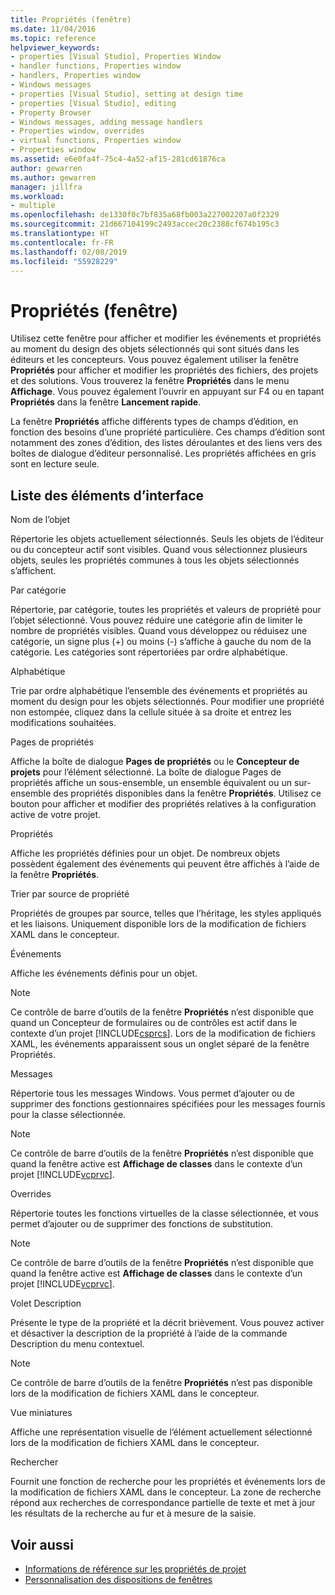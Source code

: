 ```yaml
---
title: Propriétés (fenêtre)
ms.date: 11/04/2016
ms.topic: reference
helpviewer_keywords:
- properties [Visual Studio], Properties Window
- handler functions, Properties window
- handlers, Properties window
- Windows messages
- properties [Visual Studio], setting at design time
- properties [Visual Studio], editing
- Property Browser
- Windows messages, adding message handlers
- Properties window, overrides
- virtual functions, Properties window
- Properties window
ms.assetid: e6e0fa4f-75c4-4a52-af15-281cd61876ca
author: gewarren
ms.author: gewarren
manager: jillfra
ms.workload:
- multiple
ms.openlocfilehash: de1330f0c7bf835a68fb003a227002207a0f2329
ms.sourcegitcommit: 21d667104199c2493accec20c2388cf674b195c3
ms.translationtype: HT
ms.contentlocale: fr-FR
ms.lasthandoff: 02/08/2019
ms.locfileid: "55928229"
---
```

# <a name="properties-window"></a>Propriétés (fenêtre)
Utilisez cette fenêtre pour afficher et modifier les événements et propriétés au moment du design des objets sélectionnés qui sont situés dans les éditeurs et les concepteurs. Vous pouvez également utiliser la fenêtre **Propriétés** pour afficher et modifier les propriétés des fichiers, des projets et des solutions. Vous trouverez la fenêtre **Propriétés** dans le menu **Affichage**. Vous pouvez également l’ouvrir en appuyant sur F4 ou en tapant **Propriétés** dans la fenêtre **Lancement rapide**.

 La fenêtre **Propriétés** affiche différents types de champs d’édition, en fonction des besoins d’une propriété particulière. Ces champs d’édition sont notamment des zones d’édition, des listes déroulantes et des liens vers des boîtes de dialogue d’éditeur personnalisé. Les propriétés affichées en gris sont en lecture seule.

## <a name="uielement-list"></a>Liste des éléments d’interface
 Nom de l’objet

 Répertorie les objets actuellement sélectionnés. Seuls les objets de l’éditeur ou du concepteur actif sont visibles. Quand vous sélectionnez plusieurs objets, seules les propriétés communes à tous les objets sélectionnés s’affichent.

 Par catégorie

 Répertorie, par catégorie, toutes les propriétés et valeurs de propriété pour l’objet sélectionné. Vous pouvez réduire une catégorie afin de limiter le nombre de propriétés visibles. Quand vous développez ou réduisez une catégorie, un signe plus (+) ou moins (-) s’affiche à gauche du nom de la catégorie. Les catégories sont répertoriées par ordre alphabétique.

 Alphabétique

 Trie par ordre alphabétique l’ensemble des événements et propriétés au moment du design pour les objets sélectionnés. Pour modifier une propriété non estompée, cliquez dans la cellule située à sa droite et entrez les modifications souhaitées.

 Pages de propriétés

 Affiche la boîte de dialogue **Pages de propriétés** ou le **Concepteur de projets** pour l’élément sélectionné. La boîte de dialogue Pages de propriétés affiche un sous-ensemble, un ensemble équivalent ou un sur-ensemble des propriétés disponibles dans la fenêtre **Propriétés**. Utilisez ce bouton pour afficher et modifier des propriétés relatives à la configuration active de votre projet.

 Propriétés

 Affiche les propriétés définies pour un objet. De nombreux objets possèdent également des événements qui peuvent être affichés à l’aide de la fenêtre **Propriétés**.

 Trier par source de propriété

 Propriétés de groupes par source, telles que l’héritage, les styles appliqués et les liaisons. Uniquement disponible lors de la modification de fichiers XAML dans le concepteur.

 Événements

 Affiche les événements définis pour un objet.

> [!NOTE]
> Ce contrôle de barre d’outils de la fenêtre **Propriétés** n’est disponible que quand un Concepteur de formulaires ou de contrôles est actif dans le contexte d’un projet [!INCLUDE[csprcs](../../data-tools/includes/csprcs_md.md)]. Lors de la modification de fichiers XAML, les événements apparaissent sous un onglet séparé de la fenêtre Propriétés.


 Messages

 Répertorie tous les messages Windows. Vous permet d’ajouter ou de supprimer des fonctions gestionnaires spécifiées pour les messages fournis pour la classe sélectionnée.

> [!NOTE]
> Ce contrôle de barre d’outils de la fenêtre **Propriétés** n’est disponible que quand la fenêtre active est **Affichage de classes** dans le contexte d’un projet [!INCLUDE[vcprvc](../../code-quality/includes/vcprvc_md.md)].


 Overrides

 Répertorie toutes les fonctions virtuelles de la classe sélectionnée, et vous permet d’ajouter ou de supprimer des fonctions de substitution.

> [!NOTE]
> Ce contrôle de barre d’outils de la fenêtre **Propriétés** n’est disponible que quand la fenêtre active est **Affichage de classes** dans le contexte d’un projet [!INCLUDE[vcprvc](../../code-quality/includes/vcprvc_md.md)].


 Volet Description

 Présente le type de la propriété et la décrit brièvement. Vous pouvez activer et désactiver la description de la propriété à l’aide de la commande Description du menu contextuel.

> [!NOTE]
> Ce contrôle de barre d’outils de la fenêtre **Propriétés** n’est pas disponible lors de la modification de fichiers XAML dans le concepteur.


 Vue miniatures

 Affiche une représentation visuelle de l’élément actuellement sélectionné lors de la modification de fichiers XAML dans le concepteur.

 Rechercher

 Fournit une fonction de recherche pour les propriétés et événements lors de la modification de fichiers XAML dans le concepteur. La zone de recherche répond aux recherches de correspondance partielle de texte et met à jour les résultats de la recherche au fur et à mesure de la saisie.

## <a name="see-also"></a>Voir aussi

- [Informations de référence sur les propriétés de projet](../../ide/reference/project-properties-reference.md)
- [Personnalisation des dispositions de fenêtres](../../ide/customizing-window-layouts-in-visual-studio.md)